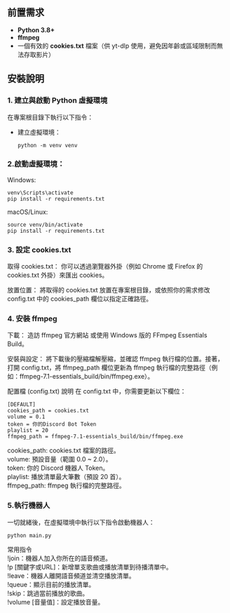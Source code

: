 ## 前置需求

- **Python 3.8+**  
- **ffmpeg**  
- 一個有效的 **cookies.txt** 檔案（供 yt-dlp 使用，避免因年齡或區域限制而無法存取影片）

## 安裝說明

### 1. 建立與啟動 Python 虛擬環境

在專案根目錄下執行以下指令：

- 建立虛擬環境：
  ```
  python -m venv venv
  ```
### 2.啟動虛擬環境：
Windows:
```
venv\Scripts\activate
pip install -r requirements.txt
```
macOS/Linux:
```
source venv/bin/activate
pip install -r requirements.txt
```
### 3. 設定 cookies.txt
取得 cookies.txt：
你可以透過瀏覽器外掛（例如 Chrome 或 Firefox 的 cookies.txt 外掛）來匯出 cookies。

放置位置：
將取得的 cookies.txt 放置在專案根目錄，或依照你的需求修改 config.txt 中的 cookies_path 欄位以指定正確路徑。

### 4. 安裝 ffmpeg
下載：
造訪 ffmpeg 官方網站 或使用 Windows 版的 FFmpeg Essentials Build。

安裝與設定：
將下載後的壓縮檔解壓縮，並確認 ffmpeg 執行檔的位置。接著，打開 config.txt，將 ffmpeg_path 欄位更新為 ffmpeg 執行檔的完整路徑（例如：ffmpeg-7.1-essentials_build/bin/ffmpeg.exe）。

配置檔 (config.txt) 說明
在 config.txt 中，你需要更新以下欄位：
```
[DEFAULT]
cookies_path = cookies.txt
volume = 0.1
token = 你的Discord Bot Token
playlist = 20
ffmpeg_path = ffmpeg-7.1-essentials_build/bin/ffmpeg.exe
```  
cookies_path: cookies.txt 檔案的路徑。  
volume: 預設音量（範圍 0.0 ~ 2.0）。  
token: 你的 Discord 機器人 Token。  
playlist: 播放清單最大筆數（預設 20 首）。  
ffmpeg_path: ffmpeg 執行檔的完整路徑。  

### 5.執行機器人
一切就緒後，在虛擬環境中執行以下指令啟動機器人：
```
python main.py
```

常用指令  
!join：機器人加入你所在的語音頻道。  
!p [關鍵字或URL]：新增單支歌曲或播放清單到待播清單中。  
!leave：機器人離開語音頻道並清空播放清單。  
!queue：顯示目前的播放清單。  
!skip：跳過當前播放的歌曲。  
!volume [音量值]：設定播放音量。  
  
